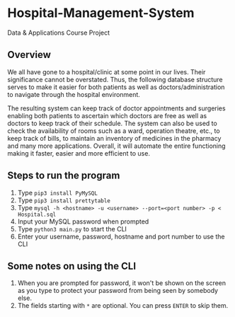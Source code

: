 # Hospital-Management-System

Data & Applications Course Project

## Overview

We all have gone to a hospital/clinic at some point in our lives. Their significance cannot be overstated. Thus, the following database structure serves to make it easier for both patients as well as doctors/administration to navigate through the hospital environment. 

The resulting system can keep track of doctor appointments and surgeries enabling both patients to ascertain which doctors are free as well as doctors to keep track of their schedule. The system can also be used to check the availability of rooms such as a ward, operation theatre, etc., to keep track of bills, to maintain an inventory of medicines in the pharmacy and many more applications. Overall, it will automate the entire functioning making it faster, easier and more efficient to use. 

## Steps to run the program

1. Type `pip3 install PyMySQL`
2. Type `pip3 install prettytable`
3. Type `mysql -h <hostname> -u <username> --port=<port number> -p < Hospital.sql`
4. Input your MySQL password when prompted
5. Type `python3 main.py` to start the CLI
6. Enter your username, password, hostname and port number to use the CLI

## Some notes on using the CLI

1. When you are prompted for password, it won't be shown on the screen as you type to protect your password from being seen by somebody else.
2. The fields starting with `*` are optional. You can press `ENTER` to skip them.
